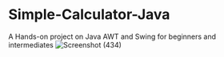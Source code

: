 # Simple-Calculator-Java
A Hands-on project on Java AWT and Swing for beginners and intermediates
![Screenshot (434)](https://user-images.githubusercontent.com/71882912/184919343-b7e8a114-da93-4d4e-a20e-614c5547cf7e.png)
